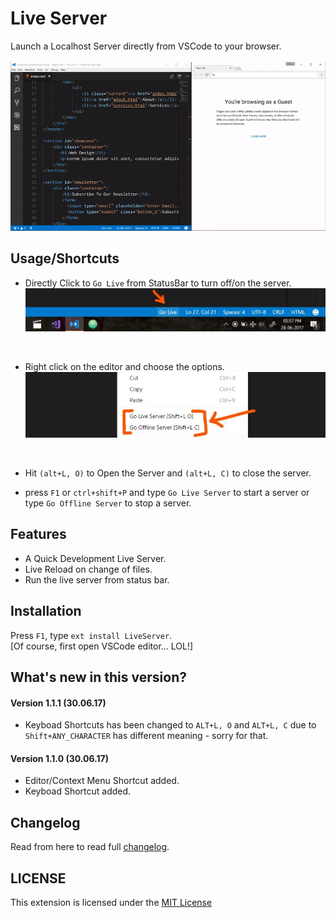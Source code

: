 # Live Server
Launch a Localhost Server directly from VSCode to your browser.<br><br>
![App Preview](./images/Screenshot/AnimatedPreview.gif)


## Usage/Shortcuts

* Directly Click to `Go Live` from StatusBar to turn off/on the server. 
![Go Live Control Preview](./images/Screenshot/statusbar2.jpg)

<br>

* Right click on the editor and choose the options.
![Go Live Control Preview](./images/Screenshot/editormenu.jpg)

<br>

* Hit `(alt+L, O)` to Open the Server and `(alt+L, C)` to close the server. 

* press `F1` or `ctrl+shift+P` and type `Go Live Server` to start a server or type `Go Offline Server` to stop a server.

## Features
* A Quick Development Live Server.
* Live Reload on change of files.
* Run the live server from status bar.

## Installation
Press `F1`, type `ext install LiveServer`.
<br> 
[Of course, first open VSCode editor... LOL!]

## What's new in this version?
#### Version 1.1.1 (30.06.17)
* Keyboad Shortcuts has been changed to `ALT+L, O` and `ALT+L, C` due to `Shift+ANY_CHARACTER` has different meaning - sorry for that.

#### Version 1.1.0 (30.06.17) 
* Editor/Context Menu Shortcut added.
* Keyboad Shortcut added.

## Changelog
Read from here to read full [changelog](CHANGELOG.md).

## LICENSE

This extension is licensed under the [MIT License](LICENSE)
